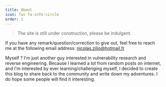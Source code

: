 ```yaml
---
title: About
icon: fas fa-info-circle
order: 1
---
```


> The site is still under construction, please be indulgent.

If you have any remark/question/correction to give out, feel free to reach me at the following email address: nicolas.zilio@hotmail.fr

Myself ? I'm just another guy interested in vulnerability research and reverse engineering. Because I learned a lot from random posts on internet, and I'm interested by ever learning/challenging myself, I decided to create this blog to share back to the community and write down my adventures. I do hope some people will find it interesting.